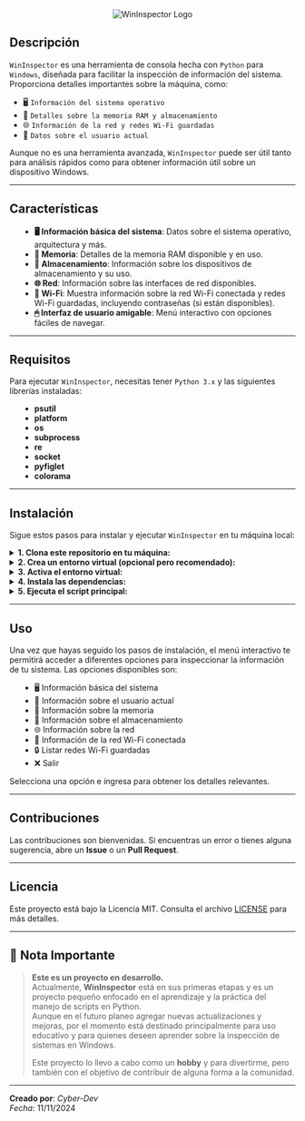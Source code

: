 
<div align="center">
  <div align="center">
    <img src="https://github.com/user-attachments/assets/5ba1c7cb-9b0a-405b-a1ec-c898bbaf4cb6" alt="WinInspector Logo" />
  </div>
</div>

## Descripción
`WinInspector` es una herramienta de consola hecha con `Python` para `Windows`, diseñada para facilitar la inspección de información del sistema. Proporciona detalles importantes sobre la máquina, como:

- 🖥 `Información del sistema operativo`
- 🧠 `Detalles sobre la memoria RAM y almacenamiento`
- 🌐 `Información de la red y redes Wi-Fi guardadas`
- 👤 `Datos sobre el usuario actual`

Aunque no es una herramienta avanzada, `WinInspector` puede ser útil tanto para análisis rápidos como para obtener información útil sobre un dispositivo Windows.

---

## Características
<div style="margin-left: 20px;">
  <ul>
    <li><b>🖥 Información básica del sistema</b>: Datos sobre el sistema operativo, arquitectura y más.</li>
    <li><b>🧠 Memoria</b>: Detalles de la memoria RAM disponible y en uso.</li>
    <li><b>💾 Almacenamiento</b>: Información sobre los dispositivos de almacenamiento y su uso.</li>
    <li><b>🌐 Red</b>: Información sobre las interfaces de red disponibles.</li>
    <li><b>📶 Wi-Fi</b>: Muestra información sobre la red Wi-Fi conectada y redes Wi-Fi guardadas, incluyendo contraseñas (si están disponibles).</li>
    <li><b>🖱 Interfaz de usuario amigable</b>: Menú interactivo con opciones fáciles de navegar.</li>
  </ul>
</div>

---

## Requisitos
Para ejecutar `WinInspector`, necesitas tener `Python 3.x` y las siguientes librerías instaladas:

<div style="margin-left: 20px;">
  <ul>
    <li><b>psutil</b></li>
    <li><b>platform</b></li>
    <li><b>os</b></li>
    <li><b>subprocess</b></li>
    <li><b>re</b></li>
    <li><b>socket</b></li>
    <li><b>pyfiglet</b></li>
    <li><b>colorama</b></li>
  </ul>
</div>

---

## Instalación

Sigue estos pasos para instalar y ejecutar `WinInspector` en tu máquina local:

<details>
  <summary><b>1. Clona este repositorio en tu máquina:</b></summary>
  <pre><code>git clone https://github.com/CyberD-E-V/WinInspector.git
cd WinInspector</code></pre>
</details>

<details>
  <summary><b>2. Crea un entorno virtual (opcional pero recomendado):</b></summary>
  <pre><code>python -m venv env</code></pre>
</details>

<details>
  <summary><b>3. Activa el entorno virtual:</b></summary>
  <pre><code>.\env\Scripts\activate</code></pre>
</details>

<details>
  <summary><b>4. Instala las dependencias:</b></summary>
  <pre><code>pip install -r requirements.txt</code></pre>
</details>

<details>
  <summary><b>5. Ejecuta el script principal:</b></summary>
  <pre><code>python wininspector.py</code></pre>
</details>

---

## Uso

Una vez que hayas seguido los pasos de instalación, el menú interactivo te permitirá acceder a diferentes opciones para inspeccionar la información de tu sistema. Las opciones disponibles son:

<div style="margin-left: 20px;">
  <ul>
    <li>🖥 Información básica del sistema</li>
    <li>👤 Información sobre el usuario actual</li>
    <li>🧠 Información sobre la memoria</li>
    <li>💾 Información sobre el almacenamiento</li>
    <li>🌐 Información sobre la red</li>
    <li>📶 Información de la red Wi-Fi conectada</li>
    <li>🔒 Listar redes Wi-Fi guardadas</li>
    <li>❌ Salir</li>
  </ul>
</div>

Selecciona una opción e ingresa para obtener los detalles relevantes.

---

## Contribuciones

Las contribuciones son bienvenidas. Si encuentras un error o tienes alguna sugerencia, abre un **Issue** o un **Pull Request**.

---

## Licencia

Este proyecto está bajo la Licencia MIT. Consulta el archivo [LICENSE](LICENSE) para más detalles.

---

## 📝 Nota Importante

> **Este es un proyecto en desarrollo.**  
> Actualmente, **WinInspector** está en sus primeras etapas y es un proyecto pequeño enfocado en el aprendizaje y la práctica del manejo de scripts en Python.  
> Aunque en el futuro planeo agregar nuevas actualizaciones y mejoras, por el momento está destinado principalmente para uso educativo y para quienes deseen aprender sobre la inspección de sistemas en Windows.  
>  
> Este proyecto lo llevo a cabo como un **hobby** y para divertirme, pero también con el objetivo de contribuir de alguna forma a la comunidad.  

---

**Creado por**: *Cyber-Dev*  
*Fecha*: 11/11/2024
